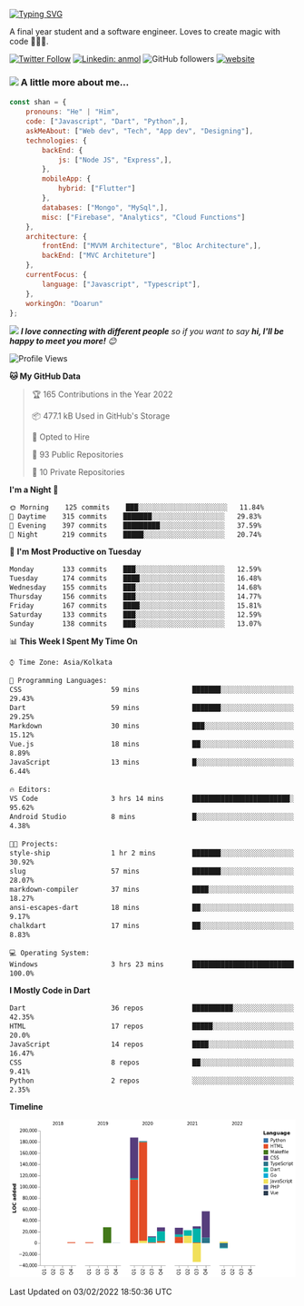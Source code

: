 [![Typing SVG](https://readme-typing-svg.herokuapp.com?lines=Hey%2C+I'm+Shan;I+am+a+Full+Stack+Developer)](https://git.io/typing-svg)

<!-- <img align='right' src="https://media.giphy.com/media/M9gbBd9nbDrOTu1Mqx/giphy.gif" width="230"> -->
<p>A final year student and a software engineer. Loves to create magic with code 🧙‍♂️💙.</p>

[![Twitter Follow](https://img.shields.io/twitter/follow/shan__shaji?style=flat)](https://twitter.com/intent/follow?screen_name=shan__shaji)
[![Linkedin: anmol](https://img.shields.io/badge/shan-shaji?style=flat-square&logo=Linkedin&logoColor=white&link=https://www.linkedin.com/in/shan-shaji/)](https://www.linkedin.com/in/shan-shaji/)
![GitHub followers](https://img.shields.io/github/followers/shan-shaji?label=Follow&style=social)
[![website](https://img.shields.io/badge/Website-46a2f1.svg?&style=flat-square&logo=Google-Chrome&logoColor=white&link=http://shan-shaji.github.io/)](http://shan-shaji.github.io/)



### <img src="https://media.giphy.com/media/VgCDAzcKvsR6OM0uWg/giphy.gif" width="50"> A little more about me...  

```javascript
const shan = {
    pronouns: "He" | "Him",
    code: ["Javascript", "Dart", "Python",],
    askMeAbout: ["Web dev", "Tech", "App dev", "Designing"],
    technologies: {
        backEnd: {
            js: ["Node JS", "Express",],
        },
        mobileApp: {
            hybrid: ["Flutter"]
        },
        databases: ["Mongo", "MySql",],
        misc: ["Firebase", "Analytics", "Cloud Functions"]
    },
    architecture: {
        frontEnd: ["MVVM Architecture", "Bloc Architecture",],
        backEnd: ["MVC Architeture"]
    },
    currentFocus: {
        language: ["Javascript", "Typescript"],
    },
    workingOn: "Doarun"
};
```

<img src="https://media.giphy.com/media/LnQjpWaON8nhr21vNW/giphy.gif" width="60"> <em><b>I love connecting with different people</b> so if you want to say <b>hi, I'll be happy to meet you more!</b> 😊</em>


<!--START_SECTION:waka-->
![Profile Views](http://img.shields.io/badge/Profile%20Views-26-blue)

**🐱 My GitHub Data** 

> 🏆 165 Contributions in the Year 2022
 > 
> 📦 477.1 kB Used in GitHub's Storage 
 > 
> 💼 Opted to Hire
 > 
> 📜 93 Public Repositories 
 > 
> 🔑 10 Private Repositories  
 > 
**I'm a Night 🦉** 

```text
🌞 Morning    125 commits    ███░░░░░░░░░░░░░░░░░░░░░░   11.84% 
🌆 Daytime    315 commits    ███████░░░░░░░░░░░░░░░░░░   29.83% 
🌃 Evening    397 commits    █████████░░░░░░░░░░░░░░░░   37.59% 
🌙 Night      219 commits    █████░░░░░░░░░░░░░░░░░░░░   20.74%

```
📅 **I'm Most Productive on Tuesday** 

```text
Monday       133 commits    ███░░░░░░░░░░░░░░░░░░░░░░   12.59% 
Tuesday      174 commits    ████░░░░░░░░░░░░░░░░░░░░░   16.48% 
Wednesday    155 commits    ███░░░░░░░░░░░░░░░░░░░░░░   14.68% 
Thursday     156 commits    ███░░░░░░░░░░░░░░░░░░░░░░   14.77% 
Friday       167 commits    ████░░░░░░░░░░░░░░░░░░░░░   15.81% 
Saturday     133 commits    ███░░░░░░░░░░░░░░░░░░░░░░   12.59% 
Sunday       138 commits    ███░░░░░░░░░░░░░░░░░░░░░░   13.07%

```


📊 **This Week I Spent My Time On** 

```text
⌚︎ Time Zone: Asia/Kolkata

💬 Programming Languages: 
CSS                      59 mins             ███████░░░░░░░░░░░░░░░░░░   29.43% 
Dart                     59 mins             ███████░░░░░░░░░░░░░░░░░░   29.25% 
Markdown                 30 mins             ███░░░░░░░░░░░░░░░░░░░░░░   15.12% 
Vue.js                   18 mins             ██░░░░░░░░░░░░░░░░░░░░░░░   8.89% 
JavaScript               13 mins             █░░░░░░░░░░░░░░░░░░░░░░░░   6.44%

🔥 Editors: 
VS Code                  3 hrs 14 mins       ████████████████████████░   95.62% 
Android Studio           8 mins              █░░░░░░░░░░░░░░░░░░░░░░░░   4.38%

🐱‍💻 Projects: 
style-ship               1 hr 2 mins         ███████░░░░░░░░░░░░░░░░░░   30.92% 
slug                     57 mins             ███████░░░░░░░░░░░░░░░░░░   28.07% 
markdown-compiler        37 mins             ████░░░░░░░░░░░░░░░░░░░░░   18.27% 
ansi-escapes-dart        18 mins             ██░░░░░░░░░░░░░░░░░░░░░░░   9.17% 
chalkdart                17 mins             ██░░░░░░░░░░░░░░░░░░░░░░░   8.83%

💻 Operating System: 
Windows                  3 hrs 23 mins       █████████████████████████   100.0%

```

**I Mostly Code in Dart** 

```text
Dart                     36 repos            ██████████░░░░░░░░░░░░░░░   42.35% 
HTML                     17 repos            █████░░░░░░░░░░░░░░░░░░░░   20.0% 
JavaScript               14 repos            ████░░░░░░░░░░░░░░░░░░░░░   16.47% 
CSS                      8 repos             ██░░░░░░░░░░░░░░░░░░░░░░░   9.41% 
Python                   2 repos             ░░░░░░░░░░░░░░░░░░░░░░░░░   2.35%

```


**Timeline**

![Chart not found](https://raw.githubusercontent.com/shan-shaji/shan-shaji/master/charts/bar_graph.png) 


 Last Updated on 03/02/2022 18:50:36 UTC
<!--END_SECTION:waka-->

